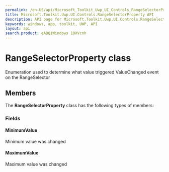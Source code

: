 ```yaml
---
permalink: /en-US/api/Microsoft_Toolkit_Uwp_UI_Controls_RangeSelectorProperty.htm
title: Microsoft.Toolkit.Uwp.UI.Controls.RangeSelectorProperty API 
description: API page for Microsoft.Toolkit.Uwp.UI.Controls.RangeSelectorProperty
keywords: windows, app, toolkit, UWP, API
layout: api
search.product: eADQiWindows 10XVcnh
---
```



# RangeSelectorProperty class

Enumeration used to determine what value triggered ValueChanged event on the RangeSelector

## Members

The **RangeSelectorProperty** class has the following types of members:

### Fields

#### MinimumValue

Minimum value was changed



#### MaximumValue

Maximum value was changed


